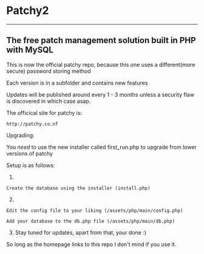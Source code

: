 # Patchy2
-----------------------------------------------------------------
The free patch management solution built in PHP with MySQL
-----------------------------------------------------------------

This is now the official patchy repo, because this one uses a different(more secure) password storing method

Each version is in a subfolder and contains new features

Updates will be published around every 1 - 3 months unless a security flaw is discovered in which case asap.

The officical site for patchy is:

    http://patchy.co.nf


Upgrading:

You *need* to use the new installer called first_run.php to upgrade from lower versions of patchy

Setup is as follows:

1.
  
  	Create the database using the installer (install.php)

2.
  
  	Edit the config file to your liking (/assets/php/main/config.php)
  	
  	Add your database to the db.php file (/assets/php/main/db.php)

3.
	Stay tuned for updates, apart from that, your done :)


So long as the homepage links to this repo I don't mind if you use it.

